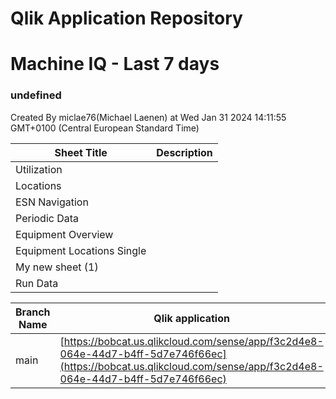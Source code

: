 # Qlik Application Repository 
# Machine IQ - Last 7 days
### undefined
Created By miclae76(Michael Laenen) at Wed Jan 31 2024 14:11:55 GMT+0100 (Central European Standard Time)




Sheet Title | Description
------------ | -------------
Utilization|
Locations|
ESN Navigation|
Periodic Data|
Equipment Overview|
Equipment Locations Single|
My new sheet (1)|
Run Data|



Branch Name|Qlik application
---|---
main|[https://bobcat.us.qlikcloud.com/sense/app/f3c2d4e8-064e-44d7-b4ff-5d7e746f66ec](https://bobcat.us.qlikcloud.com/sense/app/f3c2d4e8-064e-44d7-b4ff-5d7e746f66ec)